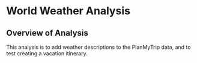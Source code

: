# World Weather Analysis

## Overview of Analysis
This analysis is to add weather descriptions to the PlanMyTrip data, and to test creating a vacation itinerary.